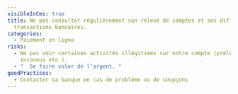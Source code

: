 ```yaml
---
visibleInCms: true
title: Ne pas consulter régulièrement son relevé de comptes et ses différentes
  transactions bancaires.
categories:
  - Paiement en ligne
risks:
  - Ne pas voir certaines activités illégitimes sur notre compte (prélèvements
    inconnus etc.).
  - "  Se faire voler de l’argent. "
goodPractices:
  - Contacter sa banque en cas de problème ou de soupçons
---
```

